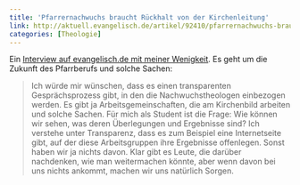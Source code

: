 ```yaml
---
title: 'Pfarrernachwuchs braucht Rückhalt von der Kirchenleitung'
link: http://aktuell.evangelisch.de/artikel/92410/pfarrernachwuchs-braucht-rueckhalt-von-der-kirchenleitung
categories: [Theologie]
---
```


Ein [Interview auf evangelisch.de mit meiner Wenigkeit](http://aktuell.evangelisch.de/artikel/92410/pfarrernachwuchs-braucht-rueckhalt-von-der-kirchenleitung).
Es geht um die Zukunft des Pfarrberufs und solche Sachen: <!--more-->

> Ich würde mir wünschen, dass es einen transparenten Gesprächsprozess gibt, in den die Nachwuchstheologen einbezogen werden. Es gibt ja Arbeitsgemeinschaften, die am Kirchenbild arbeiten und solche Sachen. Für mich als Student ist die Frage: Wie können wir sehen, was deren Überlegungen und Ergebnisse sind? Ich verstehe unter Transparenz, dass es zum Beispiel eine Internetseite gibt, auf der diese Arbeitsgruppen ihre Ergebnisse offenlegen. Sonst haben wir ja nichts davon. Klar gibt es Leute, die darüber nachdenken, wie man weitermachen könnte, aber wenn davon bei uns nichts ankommt, machen wir uns natürlich Sorgen.